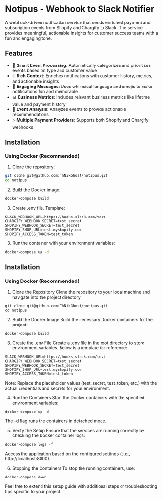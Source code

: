# Notipus - Webhook to Slack Notifier

A webhook-driven notification service that sends enriched payment and subscription events from Shopify and Chargify to Slack. The service provides meaningful, actionable insights for customer success teams with a fun and engaging tone.

## Features

- 🎯 **Smart Event Processing**: Automatically categorizes and prioritizes events based on type and customer value
- 💡 **Rich Context**: Enriches notifications with customer history, metrics, and actionable insights
- 🎨 **Engaging Messages**: Uses whimsical language and emojis to make notifications fun and memorable
- 📊 **Business Metrics**: Includes relevant business metrics like lifetime value and payment history
- 🔄 **Event Analysis**: Analyzes events to provide actionable recommendations
- ⚡ **Multiple Payment Providers**: Supports both Shopify and Chargify webhooks

## Installation

### Using Docker (Recommended)

1. Clone the repository:
```bash
git clone git@github.com:ThNikGhost/notipus.git
cd notipus
```

2. Build the Docker image:
```bash
docker-compose build
```

3. Create .env file. Template:
```
SLACK_WEBHOOK_URL=https://hooks.slack.com/test
CHARGIFY_WEBHOOK_SECRET=test_secret
SHOPIFY_WEBHOOK_SECRET=test_secret
SHOPIFY_SHOP_URL=test.myshopify.com
SHOPIFY_ACCESS_TOKEN=test_token
```

3. Run the container with your environment variables:
```bash
docker-compose up -d
```

## Installation

### Using Docker (Recommended)

1. Clone the Repository
Clone the repository to your local machine and navigate into the project directory:
```
git clone git@github.com:ThNikGhost/notipus.git
cd notipus
```

2. Build the Docker Image
Build the necessary Docker containers for the project:
```
docker-compose build
```

3. Create the .env File
Create a .env file in the root directory to store environment variables. Below is a template for reference:
```
SLACK_WEBHOOK_URL=https://hooks.slack.com/test
CHARGIFY_WEBHOOK_SECRET=test_secret
SHOPIFY_WEBHOOK_SECRET=test_secret
SHOPIFY_SHOP_URL=test.myshopify.com
SHOPIFY_ACCESS_TOKEN=test_token
```
Note: Replace the placeholder values (test_secret, test_token, etc.) with the actual credentials and secrets for your environment.

4. Run the Containers
Start the Docker containers with the specified environment variables:
```
docker-compose up -d
```
The -d flag runs the containers in detached mode.

5. Verify the Setup
Ensure that the services are running correctly by checking the Docker container logs:
```
docker-compose logs -f
```
Access the application based on the configured settings (e.g., http://localhost:8000).

6. Stopping the Containers
To stop the running containers, use:
```
docker-compose down
```
Feel free to extend this setup guide with additional steps or troubleshooting tips specific to your project.
